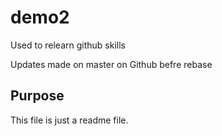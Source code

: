 # demo2
Used to relearn github skills

Updates made on master on Github befre rebase

## Purpose

This file is just a readme file.
